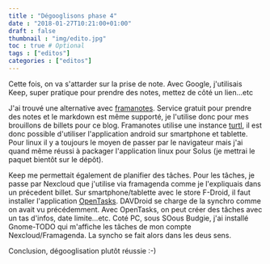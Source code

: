 ```yaml
---
title : "Dégooglisons phase 4"
date : "2018-01-27T10:21:00+01:00"
draft : false
thumbnail : "img/edito.jpg"
toc : true # Optional
tags : ["editos"]
categories : ["editos"]
---
```


Cette fois, on va s'attarder sur la prise de note. Avec Google, j'utilisais Keep, super pratique pour prendre des notes, mettez de côté un lien...etc

J'ai trouvé une alternative avec [framanotes](https://mes.framanotes.org/). Service gratuit pour prendre des notes et le markdown est même supporté, je l'utilise donc pour mes brouillons de billets pour ce blog. Framanotes utilise une instance [turtl](https://turtlapp.com/), il est donc possible d'utiliser l'application android sur smartphone et tablette. Pour linux il y a toujours le moyen de passer par le navigateur mais j'ai quand même réussi à packager l'application linux pour Solus (je mettrai le paquet bientôt sur le dépôt).

Keep me permettait également de planifier des tâches. Pour les tâches, je passe par Nexcloud que j'utilise via framagenda comme je l'expliquais dans un précedent billet. Sur smartphone/tablette avec le store F-Droid, il faut installer l'application [OpenTasks](https://f-droid.org/en/packages/org.dmfs.tasks/). DAVDroid se charge de la synchro comme on avait vu précédemment. Avec OpenTasks, on peut créer des tâches avec un tas d'infos, date limite...etc. Coté PC, sous SOous Budgie, j'ai installé Gnome-TODO qui m'affiche les tâches de mon compte Nexcloud/Framagenda. La syncho se fait alors dans les deus sens.

Conclusion, dégooglisation plutôt réussie :-)

